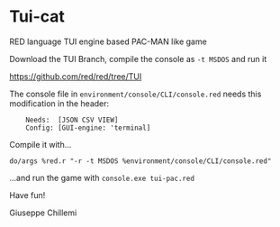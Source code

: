 # Tui-cat

RED language TUI engine based PAC-MAN like game

Download the TUI Branch, compile the console as `-t MSDOS` and run it

https://github.com/red/red/tree/TUI


The console file in `environment/console/CLI/console.red` needs this modification in the header:

```
	Needs:	[JSON CSV VIEW]
	Config: [GUI-engine: 'terminal]
```

Compile it with...

`do/args %red.r "-r -t MSDOS %environment/console/CLI/console.red"`

...and run the game with `console.exe tui-pac.red`

Have fun!

Giuseppe Chillemi

